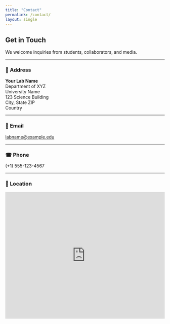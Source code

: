 ```yaml
---
title: "Contact"
permalink: /contact/
layout: single
---
```


## Get in Touch

We welcome inquiries from students, collaborators, and media.

---

### 📍 Address

**Your Lab Name**  
Department of XYZ  
University Name  
123 Science Building  
City, State ZIP  
Country

---

### 📧 Email

[labname@example.edu](mailto:labname@example.edu)

---

### ☎ Phone

(+1) 555-123-4567

---

### 📌 Location

<div style="width: 100%; height: 400px;">
  <iframe 
    src="https://www.google.com/maps/embed?pb=!1m18!1m12!1m3!1d3163.0000000000005!2d-122.0842493846928!3d37.42199977982539!2m3!1f0!2f0!3f0!3m2!1i1024!2i768!4f13.1!3m3!1m2!1s0x808fb1234567890:0xabcdef1234567890!2sGoogleplex!5e0!3m2!1sen!2sus!4v1620000000000!5m2!1sen!2sus" 
    width="100%" 
    height="100%" 
    style="border:0;" 
    allowfullscreen="" 
    loading="lazy"
    referrerpolicy="no-referrer-when-downgrade">
  </iframe>
</div>
